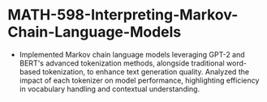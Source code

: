 # MATH-598-Interpreting-Markov-Chain-Language-Models
- Implemented Markov chain language models leveraging GPT-2 and BERT's advanced tokenization methods, alongside traditional word-based tokenization, to enhance text generation quality.  Analyzed the impact of each tokenizer on model performance, highlighting efficiency in vocabulary handling and contextual understanding.
